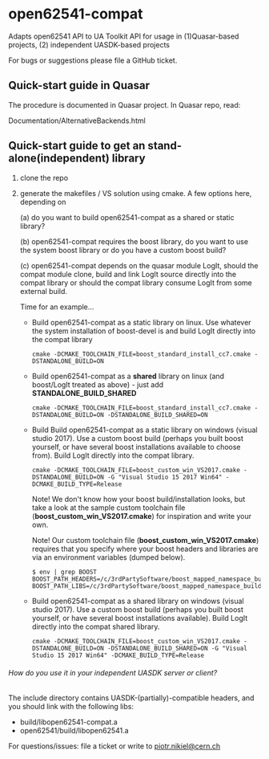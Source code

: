 # open62541-compat
Adapts open62541 API to UA Toolkit API for usage in (1)Quasar-based projects, (2) independent UASDK-based projects

For bugs or suggestions please file a GitHub ticket.

Quick-start guide in Quasar
---------------------------
The procedure is documented in Quasar project.
In Quasar repo, read:

Documentation/AlternativeBackends.html

Quick-start guide to get an stand-alone(independent) library
-----------------------------------------------------------
1. clone the repo

2. generate the makefiles / VS solution using cmake. A few options here, depending on

   (a) do you want to build open62541-compat as a shared or static library?

   (b) open62541-compat requires the boost library, do you want to use the system boost library or do you have a custom boost build?

   (c) open62541-compat depends on the quasar module LogIt, should the compat module clone, build and link LogIt source directly into 
       the compat library or should the compat library consume LogIt from some external build.

   Time for an example...

   - Build open62541-compat as a static library on linux. Use whatever the system installation of boost-devel is and build LogIt
     directly into the compat library
     ```
     cmake -DCMAKE_TOOLCHAIN_FILE=boost_standard_install_cc7.cmake -DSTANDALONE_BUILD=ON
     ```

   - Build open62541-compat as a **shared** library on linux (and boost/LogIt treated as above) - just add **STANDALONE_BUILD_SHARED**
     ```
     cmake -DCMAKE_TOOLCHAIN_FILE=boost_standard_install_cc7.cmake -DSTANDALONE_BUILD=ON -DSTANDALONE_BUILD_SHARED=ON
     ```

   - Build Build open62541-compat as a static library on windows (visual studio 2017). Use a custom boost build (perhaps you built boost 
     yourself, or have several boost installations available to choose from). Build LogIt directly into the compat library.
     ```
     cmake -DCMAKE_TOOLCHAIN_FILE=boost_custom_win_VS2017.cmake -DSTANDALONE_BUILD=ON -G "Visual Studio 15 2017 Win64" -DCMAKE_BUILD_TYPE=Release
     ```
     Note! We don't know how your boost build/installation looks, but take a look at the sample custom toolchain file (__boost_custom_win_VS2017.cmake__)
     for inspiration and write your own.
     
     Note! Our custom toolchain file (__boost_custom_win_VS2017.cmake__) requires that you specify where your boost headers and libraries are via an
     environment variables (dumped below).
     ```
     $ env | grep BOOST
	 BOOST_PATH_HEADERS=/c/3rdPartySoftware/boost_mapped_namespace_builder/work/MAPPED_NAMESPACE_INSTALL/include/
     BOOST_PATH_LIBS=/c/3rdPartySoftware/boost_mapped_namespace_builder/work/MAPPED_NAMESPACE_INSTALL/lib/
     ```

   - Build open62541-compat as a shared library on windows (visual studio 2017). Use a custom boost build (perhaps you built boost yourself, or have 
     several boost installations available). Build LogIt directly into the compat shared library.
     ```
     cmake -DCMAKE_TOOLCHAIN_FILE=boost_custom_win_VS2017.cmake -DSTANDALONE_BUILD=ON -DSTANDALONE_BUILD_SHARED=ON -G "Visual Studio 15 2017 Win64" -DCMAKE_BUILD_TYPE=Release
     ```



###### How do you use it in your independent UASDK server or client? ######

The include directory contains UASDK-(partially)-compatible headers, and you should link with the following libs:
* build/libopen62541-compat.a
* open62541/build/libopen62541.a

For questions/issues: file a ticket or write to piotr.nikiel@cern.ch


